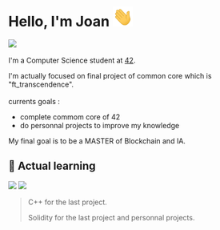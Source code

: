# Hello, I'm Joan <img src="gifs/HI.gif" alt="Hello" width="40"/>

![](https://raw.githubusercontent.com/andreasbm/readme/master/assets/lines/rainbow.png)

I'm a Computer Science student at [42](https://www.google.com/url?sa=t&source=web&rct=j&opi=89978449&url=https://42.fr/&ved=2ahUKEwjjyoPFk7KOAxW9K_sDHfMHOwUQFnoECAwQAQ&usg=AOvVaw1Jn4i0LjOUW7B_zcaUisCq).

I'm actually focused on final project of common core which is "ft_transcendence".
<br>
<br>
currents goals :
 - complete commom core of 42
 - do personnal projects to improve my knowledge

My final goal is to be a MASTER of Blockchain and IA.
<br>

## 🧠 Actual learning

<p align="left">
  <img src="https://cdn.jsdelivr.net/gh/devicons/devicon/icons/cplusplus/cplusplus-original.svg" width="50"/>
 <img src="https://cdn.jsdelivr.net/gh/devicons/devicon/icons/solidity/solidity-plain.svg" width="50"/>
</p>

> C++ for the last project.
>
> Solidity for the last project and personnal projects.
